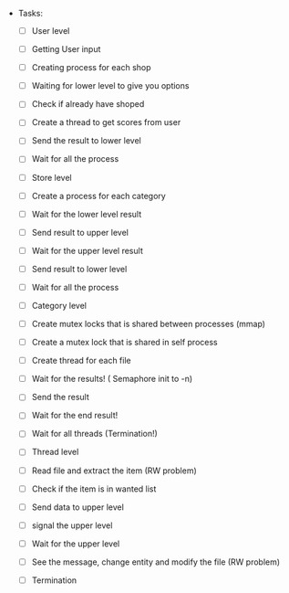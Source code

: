 - Tasks:

  - [ ]  User level

    - [ ]  Getting User input
    - [ ]  Creating process for each shop
    - [ ]  Waiting for lower level to give you options
    - [ ]  Check if already have shoped
    - [ ]  Create a thread to get scores from user
    - [ ]  Send the result to lower level
    - [ ]  Wait for all the process
  - [ ]  Store level

    - [ ]  Create a process for each category
    - [ ]  Wait for the lower level result
    - [ ]  Send result to upper level
    - [ ]  Wait for the upper level result
    - [ ]  Send result to lower level
    - [ ]  Wait for all the process
  - [ ]  Category level

    - [ ]  Create mutex locks that is shared between processes (mmap)
    - [ ]  Create a mutex lock that is shared in self process
    - [ ]  Create thread for each file
    - [ ]  Wait for the results! ( Semaphore init to -n)
    - [ ]  Send the result
    - [ ]  Wait for the end result!
    - [ ]  Wait for all threads (Termination!)
  - [ ]  Thread level

    - [ ]  Read file and extract the item (RW problem)
    - [ ]  Check if the item is in wanted list
    - [ ]  Send data to upper level
    - [ ]  signal the upper level
    - [ ]  Wait for the upper level
    - [ ]  See the message, change entity and modify the file (RW problem)
    - [ ]  Termination
